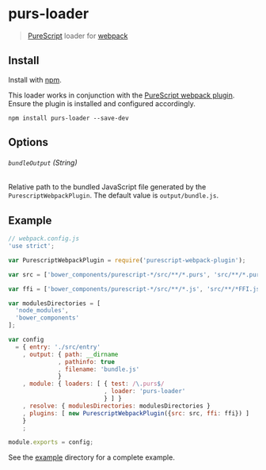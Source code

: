 # purs-loader

> [PureScript](http://www.purescript.org) loader for [webpack](http://webpack.github.io)

## Install

Install with [npm](https://npmjs.org/package/purs-loader).

This loader works in conjunction with the [PureScript webpack plugin](https://npmjs.org/package/purescript-webpack-plugin). Ensure the plugin is installed and configured accordingly.

```
npm install purs-loader --save-dev
```

## Options

###### `bundleOutput` (String)

Relative path to the bundled JavaScript file generated by the `PurescriptWebpackPlugin`. The default value is `output/bundle.js`.

## Example

```js
// webpack.config.js
'use strict';

var PurescriptWebpackPlugin = require('purescript-webpack-plugin');

var src = ['bower_components/purescript-*/src/**/*.purs', 'src/**/*.purs'];

var ffi = ['bower_components/purescript-*/src/**/*.js', 'src/**/*FFI.js'];

var modulesDirectories = [
  'node_modules',
  'bower_components'
];

var config
  = { entry: './src/entry'
    , output: { path: __dirname
              , pathinfo: true
              , filename: 'bundle.js'
              }
    , module: { loaders: [ { test: /\.purs$/
                           , loader: 'purs-loader'
                           } ] }
    , resolve: { modulesDirectories: modulesDirectories }
    , plugins: [ new PurescriptWebpackPlugin({src: src, ffi: ffi}) ]
    }
    ;

module.exports = config;
```

See the [example](https://github.com/ethul/purs-loader/tree/master/example) directory for a complete example.
